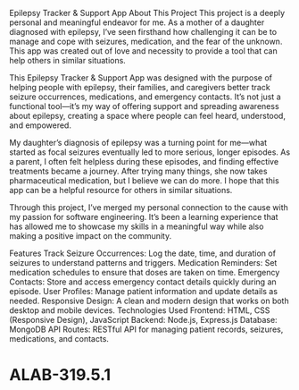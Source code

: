 Epilepsy Tracker & Support App
About This Project
This project is a deeply personal and meaningful endeavor for me. As a mother of a daughter diagnosed with epilepsy, I’ve seen firsthand how challenging it can be to manage and cope with seizures, medication, and the fear of the unknown. This app was created out of love and necessity to provide a tool that can help others in similar situations.

This Epilepsy Tracker & Support App was designed with the purpose of helping people with epilepsy, their families, and caregivers better track seizure occurrences, medications, and emergency contacts. It’s not just a functional tool—it’s my way of offering support and spreading awareness about epilepsy, creating a space where people can feel heard, understood, and empowered.

My daughter’s diagnosis of epilepsy was a turning point for me—what started as focal seizures eventually led to more serious, longer episodes. As a parent, I often felt helpless during these episodes, and finding effective treatments became a journey. After trying many things, she now takes pharmaceutical medication, but I believe we can do more. I hope that this app can be a helpful resource for others in similar situations.

Through this project, I’ve merged my personal connection to the cause with my passion for software engineering. It’s been a learning experience that has allowed me to showcase my skills in a meaningful way while also making a positive impact on the community.

Features
Track Seizure Occurrences: Log the date, time, and duration of seizures to understand patterns and triggers.
Medication Reminders: Set medication schedules to ensure that doses are taken on time.
Emergency Contacts: Store and access emergency contact details quickly during an episode.
User Profiles: Manage patient information and update details as needed.
Responsive Design: A clean and modern design that works on both desktop and mobile devices.
Technologies Used
Frontend: HTML, CSS (Responsive Design), JavaScript
Backend: Node.js, Express.js
Database: MongoDB
API Routes: RESTful API for managing patient records, seizures, medications, and contacts.
# ALAB-319.5.1
